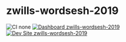 # zwills-wordsesh-2019

![CI none](https://img.shields.io/badge/ci-none-orange.svg)
[![Dashboard zwills-wordsesh-2019](https://img.shields.io/badge/dashboard-zwills_wordsesh_2019-yellow.svg)](https://dashboard.pantheon.io/sites/c8bf347f-f055-438e-95e2-72c69397e586#dev/code)
[![Dev Site zwills-wordsesh-2019](https://img.shields.io/badge/site-zwills_wordsesh_2019-blue.svg)](http://dev-zwills-wordsesh-2019.pantheonsite.io/)